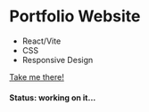 # Portfolio Website

<ul>
  <li>React/Vite</li>
  <li>CSS</li>
  <li>Responsive Design</li>
</ul>

<a href="https://letsdothis94.github.io/portfolioReact/" target="_blank">Take me there!</a>
#### Status: working on it...
